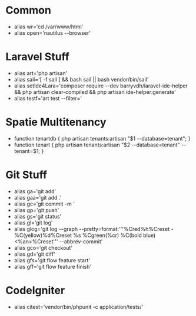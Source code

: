 # Common
* alias wr='cd /var/www/html'
* alias open='nautilus --browser'

# Laravel Stuff
* alias art='php artisan'
* alias sail='[ -f sail ] && bash sail || bash vendor/bin/sail'
* alias setIde4Lara='composer require --dev barryvdh/laravel-ide-helper && php artisan clear-compiled && php artisan ide-helper:generate'
* alias testf='art test --filter='

# Spatie Multitenancy
* function tenartdb { php artisan tenants:artisan "$1 --database=tenant"; }
* function tenart { php artisan tenants:artisan "$2 --database=tenant" --tenant=$1; }

# Git Stuff
* alias ga='git add'
* alias gaa='git add .'
* alias gc='git commit -m '
* alias gp='git push'
* alias gs='git status'
* alias gl='git log'
* alias glog='git log --graph --pretty=format:'\''%Cred%h%Creset -%C(yellow)%d%Creset %s %Cgreen(%cr) %C(bold blue)<%an>%Creset'\'' --abbrev-commit'
* alias gco='git checkout'
* alias gd='git diff'
* alias gfs='git flow feature start'
* alias gff='git flow feature finish'

# CodeIgniter
* alias citest='vendor/bin/phpunit -c application/tests/'
